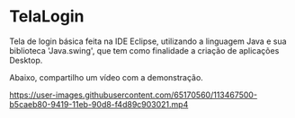 # TelaLogin
Tela de login básica feita na IDE Eclipse, utilizando a linguagem Java e sua biblioteca 'Java.swing', que tem como finalidade a criação de aplicações Desktop. 

Abaixo, compartilho um vídeo com a demonstração.

https://user-images.githubusercontent.com/65170560/113467500-b5caeb80-9419-11eb-90d8-f4d89c903021.mp4




